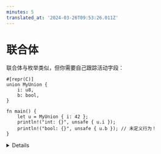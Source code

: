 ```yaml
---
minutes: 5
translated_at: '2024-03-26T09:53:26.011Z'
---
```


# 联合体

联合体与枚举类似，但你需要自己跟踪活动字段：

```rust,editable
#[repr(C)]
union MyUnion {
    i: u8,
    b: bool,
}

fn main() {
    let u = MyUnion { i: 42 };
    println!("int: {}", unsafe { u.i });
    println!("bool: {}", unsafe { u.b }); // 未定义行为！
}
```

<details>

在 Rust 中，极少需要使用联合体，因为你通常可以使用枚举。它们偶尔需要用于与 C 库 API 交互。

如果你只是想将字节重新解释为不同的类型，你可能想要 [`std::mem::transmute`](https://doc.rust-lang.org/stable/std/mem/fn.transmute.html) 或者一个安全的包装器，如 [`zerocopy`](https://crates.io/crates/zerocopy) 包。

</details>
